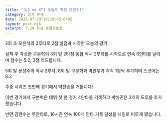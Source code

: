 ```yaml
---
title: "[LG vs KT] 오늘도 역전 트윈스!"
category: 경기 분석
date: 2025-07-29T10:19:45.648Z
layout: post.njk
excerpt: 7.29 잠실 종합운동장
---
```

2회 초 오윤석의 2루타로 2점 실점과 시작한 오늘의 경기. 

실책 후 각성한 구본혁의 3회 말 2타점 동점 적시 2루타를 시작으로 연속 6안타를 날리며 점수는 5:2, 3점 리드합니다. 

5회 말 문성주의 적시 2루타, 8회 말 구본혁과 박관우가 각각 1점씩 추가하며 스코어는 8:2 

주중 시리즈 첫번째 경기에서 역전승을 거둡니다!



이번 경기에서 구본혁은 데뷔 첫 한 경기 4안타를 기록하고 박해민은 3개의 도루를 추가했습니다. 

반면 김현수는 무안타로, 16시즌 연속 100개 안타 기록 달성을 내일로 미루게 됐습니다.